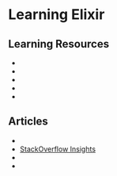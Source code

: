 # Learning Elixir

## Learning Resources

- [](https://elixirschool.com/en/)
- [](https://elixir-lang.org/getting-started/introduction.html)
- [](https://elixir-lang.org/learning.html)
- [](https://www.learnelixir.tv/episodes)
- [](https://elixircasts.io/)

## Articles

- [](https://elixirweb.dev/why-use-elixir-for-web-development/)
- [StackOverflow Insights](https://insights.stackoverflow.com/survey/2019#technology)
- [](https://mlsdev.com/blog/elixir-programming-facts-to-know-for-better-app-development)
- [](https://www.itechart.com/blog/why-use-elixir-web-development-pros-and-cons-itechart-blog/)